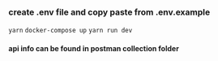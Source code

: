 ### create .env file and copy paste from .env.example

`yarn`
`docker-compose up`
`yarn run dev`

#### api info can be found in postman collection folder
